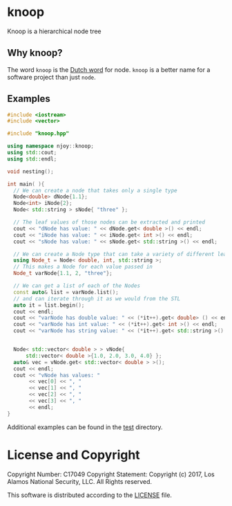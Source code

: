 # knoop
Knoop is a hierarchical node tree

## Why knoop?
The word `knoop` is the [Dutch word](https://translate.google.com/#nl/en/knoop) for node. `knoop` is a better name for a software project than just `node`.

## Examples

```cpp
#include <iostream>
#include <vector>

#include "knoop.hpp"

using namespace njoy::knoop;
using std::cout;
using std::endl;

void nesting();

int main( ){
  // We can create a node that takes only a single type
  Node<double> dNode{1.1};
  Node<int> iNode{2};
  Node< std::string > sNode{ "three" };

  // The leaf values of those nodes can be extracted and printed
  cout << "dNode has value: " << dNode.get< double >() << endl;
  cout << "iNode has value: " << iNode.get< int >() << endl;
  cout << "sNode has value: " << sNode.get< std::string >() << endl;

  // We can create a Node type that can take a variety of different leaf types
  using Node_t = Node< double, int, std::string >;
  // This makes a Node for each value passed in
  Node_t varNode{1.1, 2, "three"};

  // We can get a list of each of the Nodes
  const auto& list = varNode.list();
  // and can iterate through it as we would from the STL
  auto it = list.begin();
  cout << endl;
  cout << "varNode has double value: " << (*it++).get< double> () << endl;
  cout << "varNode has int value: " << (*it++).get< int >() << endl;
  cout << "varNode has string value: " << (*it++).get< std::string >() << endl;


  Node< std::vector< double > > vNode{
      std::vector< double >{1.0, 2.0, 3.0, 4.0} };
  auto& vec = vNode.get< std::vector< double > >();
  cout << endl;
  cout << "vNode has values: " 
       << vec[0] << ", " 
       << vec[1] << ", " 
       << vec[2] << ", " 
       << vec[3] << ", " 
       << endl;
}
```

Additional examples can be found in the [test](src/test) directory.

# License and Copyright
Copyright Number: C17049
Copyright Statement: Copyright (c) 2017, Los Alamos National Security, LLC. All Rights reserved.

This software is distributed according to the [LICENSE](LICENSE) file.
